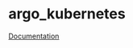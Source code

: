 # argo_kubernetes

[Documentation](https://docs.google.com/document/d/1dTkZOGKF6mKgTGkPFP04e4YzIzzDLhNsPH3XGmy_wJw/edit?fbclid=IwAR1gUH4MXzhg9IdVd4sohm_cF6lOLZs3D0OiBT_2m71MK2PkjTacuIrKHnc#heading=h.usl7zbwzf5em)
